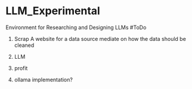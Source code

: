 # LLM_Experimental
Environment for Researching and Designing LLMs
#ToDo
1) Scrap A website for a data source
    mediate on how the data should be cleaned

2) LLM

3) profit


4) ollama implementation?